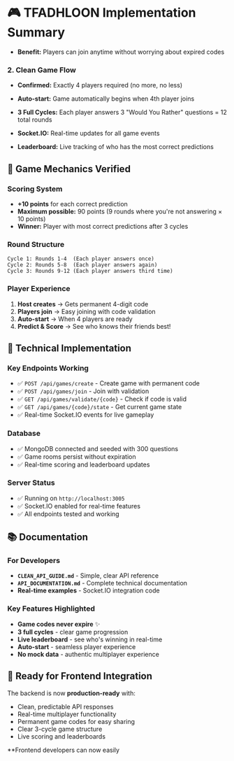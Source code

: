 # 🎮 TFADHLOON Implementation Summary



- **Benefit:** Players can join anytime without worrying about expired codes

### 2. **Clean Game Flow**
- **Confirmed:** Exactly 4 players required (no more, no less)
- **Auto-start:** Game automatically begins when 4th player joins
- **3 Full Cycles:** Each player answers 3 "Would You Rather" questions = 12 total rounds




- **Socket.IO:** Real-time updates for all game events
- **Leaderboard:** Live tracking of who has the most correct predictions

## 🎯 Game Mechanics Verified

### Scoring System
- **+10 points** for each correct prediction
- **Maximum possible:** 90 points (9 rounds where you're not answering × 10 points)
- **Winner:** Player with most correct predictions after 3 cycles

### Round Structure
```
Cycle 1: Rounds 1-4  (Each player answers once)
Cycle 2: Rounds 5-8  (Each player answers again)
Cycle 3: Rounds 9-12 (Each player answers third time)
```

### Player Experience
1. **Host creates** → Gets permanent 4-digit code
2. **Players join** → Easy joining with code validation
3. **Auto-start** → When 4 players are ready
4. **Predict & Score** → See who knows their friends best!

## 🔧 Technical Implementation

### Key Endpoints Working
- ✅ `POST /api/games/create` - Create game with permanent code
- ✅ `POST /api/games/join` - Join with validation
- ✅ `GET /api/games/validate/{code}` - Check if code is valid
- ✅ `GET /api/games/{code}/state` - Get current game state
- ✅ Real-time Socket.IO events for live gameplay

### Database
- ✅ MongoDB connected and seeded with 300 questions
- ✅ Game rooms persist without expiration
- ✅ Real-time scoring and leaderboard updates

### Server Status
- ✅ Running on `http://localhost:3005`
- ✅ Socket.IO enabled for real-time features
- ✅ All endpoints tested and working

## 📚 Documentation

### For Developers
- **`CLEAN_API_GUIDE.md`** - Simple, clear API reference
- **`API_DOCUMENTATION.md`** - Complete technical documentation
- **Real-time examples** - Socket.IO integration code

### Key Features Highlighted
- **Game codes never expire** ✨
- **3 full cycles** - clear game progression
- **Live leaderboard** - see who's winning in real-time
- **Auto-start** - seamless player experience
- **No mock data** - authentic multiplayer experience

## 🎉 Ready for Frontend Integration

The backend is now **production-ready** with:
- Clean, predictable API responses
- Real-time multiplayer functionality
- Permanent game codes for easy sharing
- Clear 3-cycle game structure
- Live scoring and leaderboards

**Frontend developers can now easily